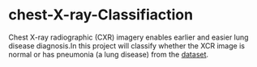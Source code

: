 # chest-X-ray-Classifiaction
Chest X-ray radiographic (CXR) imagery enables earlier and easier lung disease diagnosis.In this project will classify whether the XCR image is normal or has pneumonia (a lung disease) from the [dataset](https://www.kaggle.com/datasets/paultimothymooney/chest-xray-pneumonia). 
